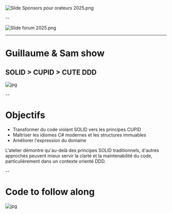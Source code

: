 
![Slide Sponsors pour orateurs 2025.png](./img/Slide%20Sponsors%20pour%20orateurs%202025.png)

--

![Slide forum 2025.png](./img/Slide%20forum%202025.png)

---

# Guillaume & Sam show
## SOLID > CUPID > CUTE DDD

![jpg](./img/portrait-sam+gui-land.jpg)



--

# Objectifs

- Transformer du code violant SOLID vers les principes CUPID
- Maîtriser les idiomes C# modernes et les structures immuables
- Améliorer l'expression du domaine

L'atelier démontre qu'au-delà des principes SOLID traditionnels, d'autres approches peuvent mieux servir la clarté et la maintenabilité du code, particulièrement dans un contexte orienté DDD.

-- 

# Code to follow along

![jpg](./img/qrcode_repo_FizzBuzz2025.png)